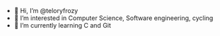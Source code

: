 - 👋 Hi, I’m @teloryfrozy
- 👀 I’m interested in Computer Science, Software engineering, cycling
- 🌱 I’m currently learning C and Git

<!---
teloryfrozy/teloryfrozy is a ✨ special ✨ repository because its `README.md` (this file) appears on your GitHub profile.
You can click the Preview link to take a look at your changes.
--->
